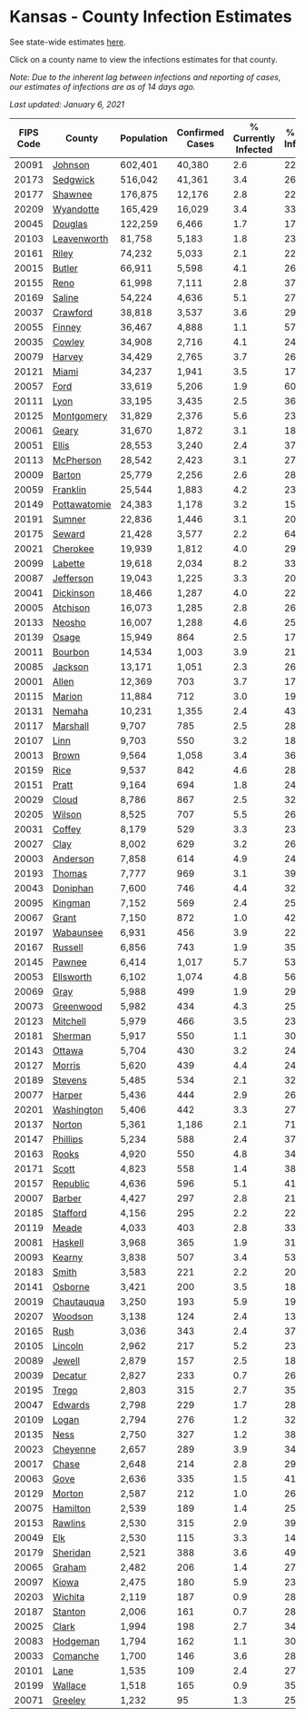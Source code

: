 # Kansas - County Infection Estimates

See state-wide estimates [here](/infections/us-ks).

Click on a county name to view the infections estimates for that county.

*Note: Due to the inherent lag between infections and reporting of cases, our estimates of infections are as of 14 days ago.*

*Last updated: January 6, 2021*

|   FIPS Code |                       County |   Population |   Confirmed Cases |   % Currently Infected |   % Total Infected |
|-------------|------------------------------|--------------|-------------------|------------------------|--------------------|
|       20091 |           [Johnson](johnson) |      602,401 |            40,380 |                    2.6 |               22.1 |
|       20173 |         [Sedgwick](sedgwick) |      516,042 |            41,361 |                    3.4 |               26.2 |
|       20177 |           [Shawnee](shawnee) |      176,875 |            12,176 |                    2.8 |               22.5 |
|       20209 |       [Wyandotte](wyandotte) |      165,429 |            16,029 |                    3.4 |               33.8 |
|       20045 |           [Douglas](douglas) |      122,259 |             6,466 |                    1.7 |               17.7 |
|       20103 |   [Leavenworth](leavenworth) |       81,758 |             5,183 |                    1.8 |               23.5 |
|       20161 |               [Riley](riley) |       74,232 |             5,033 |                    2.1 |               22.3 |
|       20015 |             [Butler](butler) |       66,911 |             5,598 |                    4.1 |               26.8 |
|       20155 |                 [Reno](reno) |       61,998 |             7,111 |                    2.8 |               37.4 |
|       20169 |             [Saline](saline) |       54,224 |             4,636 |                    5.1 |               27.4 |
|       20037 |         [Crawford](crawford) |       38,818 |             3,537 |                    3.6 |               29.3 |
|       20055 |             [Finney](finney) |       36,467 |             4,888 |                    1.1 |               57.0 |
|       20035 |             [Cowley](cowley) |       34,908 |             2,716 |                    4.1 |               24.9 |
|       20079 |             [Harvey](harvey) |       34,429 |             2,765 |                    3.7 |               26.0 |
|       20121 |               [Miami](miami) |       34,237 |             1,941 |                    3.5 |               17.9 |
|       20057 |                 [Ford](ford) |       33,619 |             5,206 |                    1.9 |               60.8 |
|       20111 |                 [Lyon](lyon) |       33,195 |             3,435 |                    2.5 |               36.6 |
|       20125 |     [Montgomery](montgomery) |       31,829 |             2,376 |                    5.6 |               23.7 |
|       20061 |               [Geary](geary) |       31,670 |             1,872 |                    3.1 |               18.9 |
|       20051 |               [Ellis](ellis) |       28,553 |             3,240 |                    2.4 |               37.2 |
|       20113 |       [McPherson](mcpherson) |       28,542 |             2,423 |                    3.1 |               27.9 |
|       20009 |             [Barton](barton) |       25,779 |             2,256 |                    2.6 |               28.7 |
|       20059 |         [Franklin](franklin) |       25,544 |             1,883 |                    4.2 |               23.7 |
|       20149 | [Pottawatomie](pottawatomie) |       24,383 |             1,178 |                    3.2 |               15.5 |
|       20191 |             [Sumner](sumner) |       22,836 |             1,446 |                    3.1 |               20.1 |
|       20175 |             [Seward](seward) |       21,428 |             3,577 |                    2.2 |               64.1 |
|       20021 |         [Cherokee](cherokee) |       19,939 |             1,812 |                    4.0 |               29.0 |
|       20099 |           [Labette](labette) |       19,618 |             2,034 |                    8.2 |               33.2 |
|       20087 |       [Jefferson](jefferson) |       19,043 |             1,225 |                    3.3 |               20.9 |
|       20041 |       [Dickinson](dickinson) |       18,466 |             1,287 |                    4.0 |               22.4 |
|       20005 |         [Atchison](atchison) |       16,073 |             1,285 |                    2.8 |               26.1 |
|       20133 |             [Neosho](neosho) |       16,007 |             1,288 |                    4.6 |               25.3 |
|       20139 |               [Osage](osage) |       15,949 |               864 |                    2.5 |               17.4 |
|       20011 |           [Bourbon](bourbon) |       14,534 |             1,003 |                    3.9 |               21.8 |
|       20085 |           [Jackson](jackson) |       13,171 |             1,051 |                    2.3 |               26.6 |
|       20001 |               [Allen](allen) |       12,369 |               703 |                    3.7 |               17.9 |
|       20115 |             [Marion](marion) |       11,884 |               712 |                    3.0 |               19.6 |
|       20131 |             [Nemaha](nemaha) |       10,231 |             1,355 |                    2.4 |               43.8 |
|       20117 |         [Marshall](marshall) |        9,707 |               785 |                    2.5 |               28.6 |
|       20107 |                 [Linn](linn) |        9,703 |               550 |                    3.2 |               18.3 |
|       20013 |               [Brown](brown) |        9,564 |             1,058 |                    3.4 |               36.1 |
|       20159 |                 [Rice](rice) |        9,537 |               842 |                    4.6 |               28.0 |
|       20151 |               [Pratt](pratt) |        9,164 |               694 |                    1.8 |               24.9 |
|       20029 |               [Cloud](cloud) |        8,786 |               867 |                    2.5 |               32.9 |
|       20205 |             [Wilson](wilson) |        8,525 |               707 |                    5.5 |               26.1 |
|       20031 |             [Coffey](coffey) |        8,179 |               529 |                    3.3 |               23.1 |
|       20027 |                 [Clay](clay) |        8,002 |               629 |                    3.2 |               26.9 |
|       20003 |         [Anderson](anderson) |        7,858 |               614 |                    4.9 |               24.4 |
|       20193 |             [Thomas](thomas) |        7,777 |               969 |                    3.1 |               39.8 |
|       20043 |         [Doniphan](doniphan) |        7,600 |               746 |                    4.4 |               32.0 |
|       20095 |           [Kingman](kingman) |        7,152 |               569 |                    2.4 |               25.8 |
|       20067 |               [Grant](grant) |        7,150 |               872 |                    1.0 |               42.5 |
|       20197 |       [Wabaunsee](wabaunsee) |        6,931 |               456 |                    3.9 |               22.9 |
|       20167 |           [Russell](russell) |        6,856 |               743 |                    1.9 |               35.1 |
|       20145 |             [Pawnee](pawnee) |        6,414 |             1,017 |                    5.7 |               53.6 |
|       20053 |       [Ellsworth](ellsworth) |        6,102 |             1,074 |                    4.8 |               56.5 |
|       20069 |                 [Gray](gray) |        5,988 |               499 |                    1.9 |               29.5 |
|       20073 |       [Greenwood](greenwood) |        5,982 |               434 |                    4.3 |               25.5 |
|       20123 |         [Mitchell](mitchell) |        5,979 |               466 |                    3.5 |               23.3 |
|       20181 |           [Sherman](sherman) |        5,917 |               550 |                    1.1 |               30.2 |
|       20143 |             [Ottawa](ottawa) |        5,704 |               430 |                    3.2 |               24.4 |
|       20127 |             [Morris](morris) |        5,620 |               439 |                    4.4 |               24.4 |
|       20189 |           [Stevens](stevens) |        5,485 |               534 |                    2.1 |               32.7 |
|       20077 |             [Harper](harper) |        5,436 |               444 |                    2.9 |               26.5 |
|       20201 |     [Washington](washington) |        5,406 |               442 |                    3.3 |               27.2 |
|       20137 |             [Norton](norton) |        5,361 |             1,186 |                    2.1 |               71.7 |
|       20147 |         [Phillips](phillips) |        5,234 |               588 |                    2.4 |               37.0 |
|       20163 |               [Rooks](rooks) |        4,920 |               550 |                    4.8 |               34.7 |
|       20171 |               [Scott](scott) |        4,823 |               558 |                    1.4 |               38.4 |
|       20157 |         [Republic](republic) |        4,636 |               596 |                    5.1 |               41.7 |
|       20007 |             [Barber](barber) |        4,427 |               297 |                    2.8 |               21.7 |
|       20185 |         [Stafford](stafford) |        4,156 |               295 |                    2.2 |               22.7 |
|       20119 |               [Meade](meade) |        4,033 |               403 |                    2.8 |               33.9 |
|       20081 |           [Haskell](haskell) |        3,968 |               365 |                    1.9 |               31.4 |
|       20093 |             [Kearny](kearny) |        3,838 |               507 |                    3.4 |               53.1 |
|       20183 |               [Smith](smith) |        3,583 |               221 |                    2.2 |               20.0 |
|       20141 |           [Osborne](osborne) |        3,421 |               200 |                    3.5 |               18.4 |
|       20019 |     [Chautauqua](chautauqua) |        3,250 |               193 |                    5.9 |               19.2 |
|       20207 |           [Woodson](woodson) |        3,138 |               124 |                    2.4 |               13.2 |
|       20165 |                 [Rush](rush) |        3,036 |               343 |                    2.4 |               37.7 |
|       20105 |           [Lincoln](lincoln) |        2,962 |               217 |                    5.2 |               23.5 |
|       20089 |             [Jewell](jewell) |        2,879 |               157 |                    2.5 |               18.3 |
|       20039 |           [Decatur](decatur) |        2,827 |               233 |                    0.7 |               26.8 |
|       20195 |               [Trego](trego) |        2,803 |               315 |                    2.7 |               35.0 |
|       20047 |           [Edwards](edwards) |        2,798 |               229 |                    1.7 |               28.9 |
|       20109 |               [Logan](logan) |        2,794 |               276 |                    1.2 |               32.1 |
|       20135 |                 [Ness](ness) |        2,750 |               327 |                    1.2 |               38.6 |
|       20023 |         [Cheyenne](cheyenne) |        2,657 |               289 |                    3.9 |               34.6 |
|       20017 |               [Chase](chase) |        2,648 |               214 |                    2.8 |               29.9 |
|       20063 |                 [Gove](gove) |        2,636 |               335 |                    1.5 |               41.1 |
|       20129 |             [Morton](morton) |        2,587 |               212 |                    1.0 |               26.5 |
|       20075 |         [Hamilton](hamilton) |        2,539 |               189 |                    1.4 |               25.4 |
|       20153 |           [Rawlins](rawlins) |        2,530 |               315 |                    2.9 |               39.9 |
|       20049 |                   [Elk](elk) |        2,530 |               115 |                    3.3 |               14.3 |
|       20179 |         [Sheridan](sheridan) |        2,521 |               388 |                    3.6 |               49.8 |
|       20065 |             [Graham](graham) |        2,482 |               206 |                    1.4 |               27.7 |
|       20097 |               [Kiowa](kiowa) |        2,475 |               180 |                    5.9 |               23.6 |
|       20203 |           [Wichita](wichita) |        2,119 |               187 |                    0.9 |               28.3 |
|       20187 |           [Stanton](stanton) |        2,006 |               161 |                    0.7 |               28.4 |
|       20025 |               [Clark](clark) |        1,994 |               198 |                    2.7 |               34.6 |
|       20083 |         [Hodgeman](hodgeman) |        1,794 |               162 |                    1.1 |               30.3 |
|       20033 |         [Comanche](comanche) |        1,700 |               146 |                    3.6 |               28.9 |
|       20101 |                 [Lane](lane) |        1,535 |               109 |                    2.4 |               27.0 |
|       20199 |           [Wallace](wallace) |        1,518 |               165 |                    0.9 |               35.2 |
|       20071 |           [Greeley](greeley) |        1,232 |                95 |                    1.3 |               25.3 |